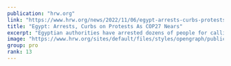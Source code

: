 ```yaml
---
publication: "hrw.org"
link: "https://www.hrw.org/news/2022/11/06/egypt-arrests-curbs-protests-cop27-nears"
title: "Egypt: Arrests, Curbs on Protests As COP27 Nears"
excerpt: "Egyptian authorities have arrested dozens of people for calling for protests and restricted the right to protest in the days leading up to the COP27 climate summit, threatening its success."
image: "https://www.hrw.org/sites/default/files/styles/opengraph/public/media_2022/07/202207mena_egypt_COP27.jpeg?h=4b5b4458&itok=8qq42DWQ"
group: pro
rank: 13
---
```

